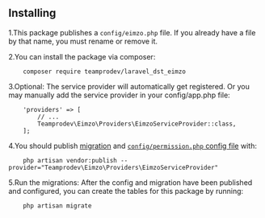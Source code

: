 ## Installing

1.This package publishes a `config/eimzo.php` file. If you already have a file by that name, you must rename or remove it.

2.You can install the package via composer:

        composer require teamprodev/laravel_dst_eimzo

3.Optional: The service provider will automatically get registered. Or you may manually add the service provider in your config/app.php file:

        'providers' => [
            // ...
            Teamprodev\Eimzo\Providers\EimzoServiceProvider::class,
        ];

4.You should publish [migration](https://github.com/teamprodev/laravel_dst_eimzo/blob/main/src/database/migrations/0000_00_00_000000_create_signed_docs_table.php) and [`config/permission.php` config file](https://github.com/teamprodev/laravel_dst_eimzo/blob/main/src/config/config.php) with:

        php artisan vendor:publish --provider="Teamprodev\Eimzo\Providers\EimzoServiceProvider"

5.Run the migrations: After the config and migration have been published and configured, you can create the tables for this package by running:

        php artisan migrate
